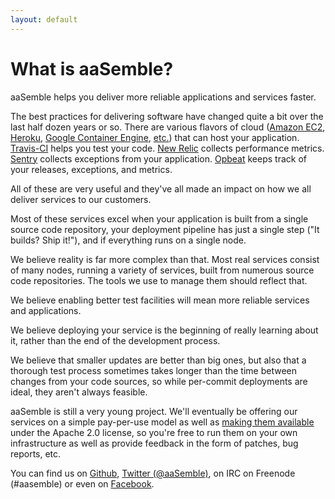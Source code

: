 ```yaml
---
layout: default
---
```


# What is aaSemble?

aaSemble helps you deliver more reliable applications and services faster.

The best practices for delivering software have changed quite a bit over the last half dozen years or so. There are various flavors of cloud ([Amazon EC2](https://aws.amazon.com/ec2/), [Heroku](https://www.heroku.com/), [Google Container Engine](https://cloud.google.com/container-engine/), [etc.](https://en.wikipedia.org/wiki/Category:Cloud_platforms)) that can host your application. [Travis-CI](https://travis-ci.org/) helps you test your code. [New Relic](https://newrelic.com/) collects performance metrics. [Sentry](https://getsentry.com/) collects exceptions from your application. [Opbeat](https://opbeat.com/) keeps track of your releases, exceptions, and metrics.

All of these are very useful and they've all made an impact on how we all deliver services to our customers.

Most of these services excel when your application is built from a single source code repository, your deployment pipeline has just a single step ("It builds? Ship it!"), and if everything runs on a single node.

We believe reality is far more complex than that. Most real services consist of many nodes, running a variety of services, built from numerous source code repositories. The tools we use to manage them should reflect that.

We believe enabling better test facilities will mean more reliable services and applications.

We believe deploying your service is the beginning of really learning about it, rather than the end of the development process.

We believe that smaller updates are better than big ones, but also that a thorough test process sometimes takes longer than the time between changes from your code sources, so while per-commit deployments are ideal, they aren't always feasible.

aaSemble is still a very young project. We'll eventually be offering our services on a simple pay-per-use model as well as [making them available](https://github.com/aaSemble/python-aasemble.django/) under the Apache 2.0 license, so you're free to run them on your own infrastructure as well as provide feedback in the form of patches, bug reports, etc.

You can find us on [Github](https://github.com/aaSemble/), [Twitter (@aaSemble)](https://twitter.com/aaSemble), on IRC on Freenode (#aasemble) or even on [Facebook](http://www.facebook.com/aaSemble/).
